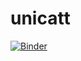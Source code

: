 # unicatt
[![Binder](https://mybinder.org/badge_logo.svg)](https://mybinder.org/v2/gh/danieletessera/IT_Coding_B/master?urlpath=lab)
